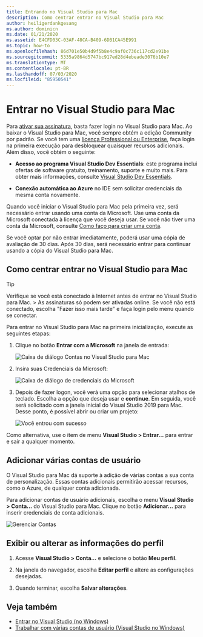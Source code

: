 ```yaml
---
title: Entrando no Visual Studio para Mac
description: Como centrar entrar no Visual Studio para Mac
author: heiligerdankgesang
ms.author: dominicn
ms.date: 01/21/2020
ms.assetid: E4CFD03C-03AF-48CA-B409-6DB1CA45E991
ms.topic: how-to
ms.openlocfilehash: 86d701e50b4d9f5b8e4c9af0c736c117cd2e91be
ms.sourcegitcommit: 5335a9864d5747bc917ed28d4ebeade3076b10e7
ms.translationtype: MT
ms.contentlocale: pt-BR
ms.lasthandoff: 07/03/2020
ms.locfileid: "85950541"
---
```

# <a name="sign-in-to-visual-studio-for-mac"></a>Entrar no Visual Studio para Mac

Para [ativar sua assinatura](enable-subscription.md), basta fazer login no Visual Studio para Mac. Ao baixar o Visual Studio para Mac, você sempre obtém a edição Community por padrão. Se você tem uma [licença Professional ou Enterprise](https://visualstudio.microsoft.com/vs/compare/), faça login na primeira execução para desbloquear quaisquer recursos adicionais. Além disso, você obtém o seguinte:

* **Acesso ao programa Visual Studio Dev Essentials**: este programa inclui ofertas de software gratuito, treinamento, suporte e muito mais. Para obter mais informações, consulte [Visual Studio Dev Essentials](https://visualstudio.microsoft.com/dev-essentials/).

* **Conexão automática ao Azure** no IDE sem solicitar credenciais da mesma conta novamente.

Quando você iniciar o Visual Studio para Mac pela primeira vez, será necessário entrar usando uma conta da Microsoft. Use uma conta da Microsoft conectada à licença que você deseja usar. Se você não tiver uma conta da Microsoft, consulte [Como faço para criar uma conta](https://support.microsoft.com/instantanswers/d18cc497-d839-cf50-dea8-f99c95f2bd16/sign-up-for-a-microsoft-account).

Se você optar por não entrar imediatamente, poderá usar uma cópia de avaliação de 30 dias. Após 30 dias, será necessário entrar para continuar usando a cópia do Visual Studio para Mac.

## <a name="how-to-sign-in-to-visual-studio-for-mac"></a>Como centrar entrar no Visual Studio para Mac

> [!TIP]
> Verifique se você está conectado à Internet antes de entrar no Visual Studio para Mac. > As assinaturas só podem ser ativadas online. Se você não está conectado, escolha "Fazer isso mais tarde" e faça login pelo menu quando se conectar.

Para entrar no Visual Studio para Mac na primeira inicialização, execute as seguintes etapas:

1. Clique no botão **Entrar com a Microsoft** na janela de entrada:

    ![Caixa de diálogo Contas no Visual Studio para Mac](media/ide-tour-2019-start-signin.png)

2. Insira suas Credenciais da Microsoft:

    ![Caixa de diálogo de credenciais da Microsoft](media/signing-in-image13.png)

4. Depois de fazer logon, você verá uma opção para selecionar atalhos de teclado. Escolha a opção que deseja usar e **continue**. Em seguida, você será solicitado com a janela inicial do Visual Studio 2019 para Mac. Desse ponto, é possível abrir ou criar um projeto:

    ![Você entrou com sucesso](media/signing-in-image14.png)

Como alternativa, use o item de menu **Visual Studio > Entrar...** para entrar e sair a qualquer momento.

## <a name="adding-multiple-user-accounts"></a>Adicionar várias contas de usuário

O Visual Studio para Mac dá suporte à adição de várias contas a sua conta de personalização. Essas contas adicionais permitirão acessar recursos, como o Azure, de qualquer conta adicionada.

Para adicionar contas de usuário adicionais, escolha o menu **Visual Studio > Conta...** do Visual Studio para Mac. Clique no botão **Adicionar...** para inserir credenciais de conta adicionais.

![Gerenciar Contas](media/user-accounts-login.png)

## <a name="view-or-change-your-profile-information"></a>Exibir ou alterar as informações do perfil

1. Acesse **Visual Studio > Conta…** e selecione o botão **Meu perfil**.

2. Na janela do navegador, escolha **Editar perfil** e altere as configurações desejadas.

3. Quando terminar, escolha **Salvar alterações**.

## <a name="see-also"></a>Veja também

- [Entrar no Visual Studio (no Windows)](/visualstudio/ide/signing-in-to-visual-studio)
- [Trabalhar com várias contas de usuário (Visual Studio no Windows)](/visualstudio/ide/work-with-multiple-user-accounts)

